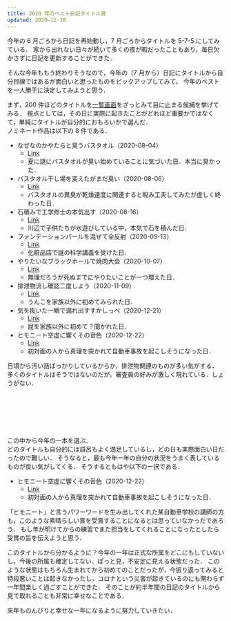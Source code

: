```yaml
---
title: 2020 年のベスト日記タイトル賞
updated: 2020-12-30
---
```


今年の 6 月ごろから日記を再始動し，7 月ごろからタイトルを 5-7-5 にしてみている．
家から出れない日々が続いて多くの夜が暇だったこともあり，毎日欠かさずに日記を更新することができた．

そんな今年ももう終わりそうなので，今年の（7 月から）日記にタイトルから自分目線ではあるが面白いと思ったものをピックアップしてみて，
今年のベストを一人勝手に決定してみようと思う．

まず，200 件ほどのタイトルを[一覧画面](https://sotaro.io/daily)をざっとみて目に止まる候補を挙げてみる．
視点としては，その日に実際に起きたことがどれほど重要かではなくて，単純にタイトルが自分的におもろいかで選んだ．  
ノミネート作品は以下の 8 件である．

- なぜなのかやたらと臭うバスタオル（2020-08-04）
  - [Link](https://sotaro.io/daily/2020-08-04)
  - 夏に謎にバスタオルが臭い始めていることに気づいた日．本当に臭かった．
- バスタオル干し場を変えたがまだ臭い（2020-08-06）
  - [Link](https://sotaro.io/daily/2020-08-06)
  - バスタオルの異臭が乾燥速度に関連すると睨み工夫してみたが虚しく終わった日．
- 石積みで工学修士の本気出す（2020-08-16）
  - [Link](https://sotaro.io/daily/2020-08-16)
  - 川辺で子供たちが水遊びしている中，本気で石を積んだ日．
- ファンデーションパールを混ぜて全反射（2020-09-13）
  - [Link](https://sotaro.io/daily/2020-09-13)
  - 化粧品店で謎の科学講義を受けた日．
- やりたいなブラックホールで焼肉大会（2020-10-07）
  - [Link](https://sotaro.io/daily/2020-10-07)
  - 無理だろうが死ぬまでにやりたいことが一つ増えた日．
- 排泄物流し確認二度しよう（2020-11-09）
  - [Link](https://sotaro.io/daily/2020-11-09)
  - うんこを家族以外に初めてみられた日．
- 気を抜いた一瞬で漏れ出すすかしっぺ（2020-12-21）
  - [Link](https://sotaro.io/daily/2020-12-21)
  - 屁を家族以外に初めて？聞かれた日．
- ヒモニート空虚に響くその音色（2020-12-22）
  - [Link](https://sotaro.io/daily/2020-12-22)
  - 初対面の人から真理を突かれて自動車事故を起こしそうになった日．


日頃から汚い話ばっかりしているからか，排泄物関連のものが多い気がする．
多くのタイトルはそうではないのだが，審査員の好みが激しく現れている．しょうがない．

<br/>
<br/>
<br/>
<br/>
<br/>

この中から今年の一本を選ぶ．  
どのタイトルも自分的には語呂もよく満足しているし，どの日も実際面白い日だったので難しい．
そうなると，最も今年一年の自分の状況をうまく表しているものが良い気がしてくる．
そうするともはや以下の一択である．

- ヒモニート空虚に響くその音色（2020-12-22）
  - [Link](https://sotaro.io/daily/2020-12-22)
  - 初対面の人から真理を突かれて自動車事故を起こしそうになった日．

「ヒモニート」と言うパワーワードを生み出してくれた某自動車学校の講師の方も，このような素晴らしい賞を受賞することになるとは思っていなかったであろう．
もし年が明けてからの練習でまた担当をしてくれることになったとしたら受賞の旨を伝えようと思う．

このタイトルから分かるように？今年の一年は正式な所属をどこにもしていないし，今後の所属も確定してない．ぱっと見，不安定に見える状態だった．
このような状態はもちろん生まれてから初めてのことだったが，今振り返ってみると特段悪いことは起きなかったし，コロナという災害が起きているのにも関わらず一年間楽しく過ごすことができた．
そのことが約半年間の日記のタイトルから見て取れることも非常に幸せなことである．

来年ものんびりと幸せな一年になるように努力していきたい．
